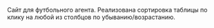Сайт для футбольного агента. Реализована сортировка таблицы по клику на любой из столбцов по убыванию/возрастанию.
